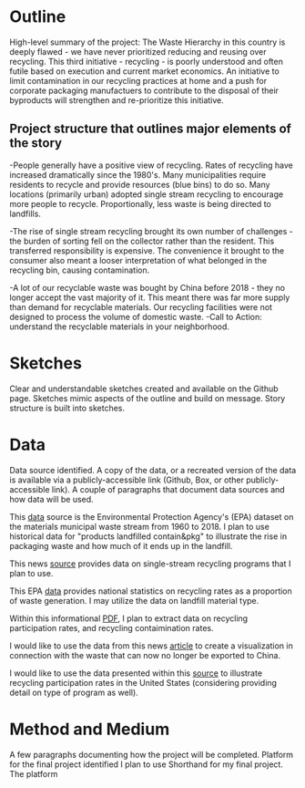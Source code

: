# Outline #
High-level summary of the project: The Waste Hierarchy in this country is deeply flawed - we have never prioritized reducing and reusing over recycling. This third initiative - recycling - is poorly understood and often futile based on execution and current market economics. An initiative to limit contamination in our recycling practices at home and a push for corporate packaging manufactuers to contribute to the disposal of their byproducts will strengthen and re-prioritize this initiative.

## Project structure that outlines major elements of the story ##
-People generally have a positive view of recycling. Rates of recycling have increased dramatically since the 1980's. Many municipalities require residents to recycle and provide resources (blue bins) to do so. Many locations (primarily urban) adopted single stream recycling to encourage more people to recycle. Proportionally, less waste is being directed to landfills. 

-The rise of single stream recycling brought its own number of challenges - the burden of sorting fell on the collector rather than the resident. This transferred responsibility is expensive. The convenience it brought to the consumer also meant a looser interpretation of what belonged in the recycling bin, causing contamination.

-A lot of our recyclable waste was bought by China before 2018 - they no longer accept the vast majority of it. This meant there was far more supply than demand for recyclable materials. Our recycling facilities were not designed to process the volume of domestic waste.
-Call to Action: understand the recyclable materials in your neighborhood.
 
# Sketches #
Clear and understandable sketches created and available on the Github page.
Sketches mimic aspects of the outline and build on message. Story structure is built into sketches.

# Data #
Data source identified.
A copy of the data, or a recreated version of the data is available via a publicly-accessible link (Github, Box, or other publicly-accessible link). 
A couple of paragraphs that document data sources and how data will be used.

This [data](https://edg.epa.gov/metadata/catalog/search/resource/details.page?uuid=C9310A59-16D2-4002-B36B-2B0A1C637D4E![image](https://user-images.githubusercontent.com/92800996/141832257-f854b3bc-8585-466d-af0d-8cf1f61f247e.png)) source is the Environmental Protection Agency's (EPA) dataset on the materials municipal waste stream from 1960 to 2018. I plan to use historical data for "products landfilled contain&pkg" to illustrate the rise in packaging waste and how much of it ends up in the landfill. 

This news [source](https://fivethirtyeight.com/features/the-era-of-easy-recycling-may-be-coming-to-an-end/![image](https://user-images.githubusercontent.com/92800996/141832257-f854b3bc-8585-466d-af0d-8cf1f61f247e.png)) provides data on single-stream recycling programs that I plan to use.
 
This EPA [data](https://www.epa.gov/facts-and-figures-about-materials-waste-and-recycling/national-overview-facts-and-figures-materials#recycling![image](https://user-images.githubusercontent.com/92800996/141832257-f854b3bc-8585-466d-af0d-8cf1f61f247e.png)) provides national statistics on recycling rates as a proportion of waste generation. I may utilize the data on landfill material type. 

Within this informational [PDF](https://recyclingpartnership.org/wp-content/uploads/dlm_uploads/2020/02/2020-State-of-Curbside-Recycling.pdf![image](https://user-images.githubusercontent.com/92800996/141832257-f854b3bc-8585-466d-af0d-8cf1f61f247e.png)), I plan to extract data on recycling participation rates, and recycling contaimination rates.

I would like to use the data from this news [article](https://www.usatoday.com/story/news/nation-now/2018/06/21/china-ban-plastic-waste-recycling/721879002/https://www.usatoday.com/story/news/nation-now/2018/06/21/china-ban-plastic-waste-recycling/721879002/![image](https://user-images.githubusercontent.com/92800996/141832257-f854b3bc-8585-466d-af0d-8cf1f61f247e.png)) to create a visualization in connection with the waste that can now no longer be exported to China.

I would like to use the data presented within this [source](https://resource-recycling.com/recycling/2017/03/10/is-access-everything/![image](https://user-images.githubusercontent.com/92800996/141832257-f854b3bc-8585-466d-af0d-8cf1f61f247e.png)) to illustrate recycling participation rates in the United States (considering providing detail on type of program as well).

# Method and Medium #
A few paragraphs documenting how the project will be completed. Platform for the final project identified
I plan to use Shorthand for my final project. The platform 
